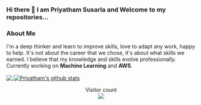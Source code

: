 ### Hi there 👋 I am Priyatham Susarla and Welcome to my repositories...


<!--
**priyathamhub/priyathamhub** is a ✨ _special_ ✨ repository because its `README.md` (this file) appears on your GitHub profile.

Here are some ideas to get you started:

- 🔭 I’m currently working on ...
- 🌱 I’m currently learning ...
- 👯 I’m looking to collaborate on ...
- 🤔 I’m looking for help with ...
- 💬 Ask me about ...
- 📫 How to reach me: ...
- 😄 Pronouns: ...
- ⚡ Fun fact: ...
-->

### About Me
I'm a deep thinker and learn to improve skills, love to adapt any work, happy to help. It's not about the career that we chose, it's about what skills we earned. I believe that my knowledge and skills evolve professionally. Currently working on **Machine Learning** and **AWS**.


<a href="https://github.com/priyathamhub">
  <img align="center" src="https://github-readme-stats.vercel.app/api/top-langs/?username=priyathamhub&theme=dark&hide_langs_below=1"/>
</a>

<a href="https://github.com/priyathamhub">
 <img align="center" src="https://github-readme-stats.vercel.app/api?username=priyathamhub&show_icons=true&line_height=27" alt="Priyatham's github stats"/>
</a>


<p align="center"> 
  Visitor count<br>
  <img src="https://profile-counter.glitch.me/priyathamhub/count.svg" />
</p>
